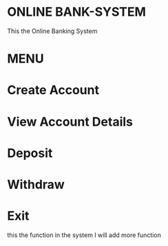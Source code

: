# ONLINE BANK-SYSTEM

This the Online Banking System 

# MENU

# Create Account

# View Account Details

# Deposit

# Withdraw

# Exit 

this the function in the system I will add more function

